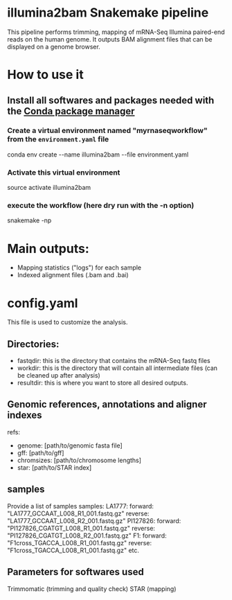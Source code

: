 # illumina2bam Snakemake pipeline 
This pipeline performs trimming, mapping of mRNA-Seq Illumina paired-end reads on the human genome. It outputs BAM alignment files that can be displayed on a genome browser.

# How to use it

## Install all softwares and packages needed with the [Conda package manager](https://conda.io/docs/using/envs.html)

### Create a virtual environment named "myrnaseqworkflow" from the `environment.yaml` file
conda env create --name illumina2bam --file environment.yaml

### Activate this virtual environment
source activate illumina2bam

### execute the workflow (here dry run with the -n option)
snakemake -np
 
# Main outputs:
*   Mapping statistics ("logs") for each sample
*   Indexed alignment files (.bam and .bai) 

# config.yaml
This file is used to customize the analysis. 

## Directories:
*  fastqdir: this is the directory that contains the mRNA-Seq fastq files
*  workdir: this is the directory that will contain all intermediate files (can be cleaned up after analysis)
*  resultdir: this is where you want to store all desired outputs.

## Genomic references, annotations and aligner indexes
refs:
* genome: [path/to/genomic fasta file]
* gff: [path/to/gff]
* chromsizes: [path/to/chromosome lengths]
* star: [path/to/STAR index]

## samples
Provide a list of samples
samples:
  LA1777:
    forward:  "LA1777_GCCAAT_L008_R1_001.fastq.gz"
    reverse:  "LA1777_GCCAAT_L008_R2_001.fastq.gz"
  PI127826:
    forward:  "PI127826_CGATGT_L008_R1_001.fastq.gz"
    reverse:  "PI127826_CGATGT_L008_R2_001.fastq.gz"
  F1:
    forward:  "F1cross_TGACCA_L008_R1_001.fastq.gz"
    reverse:  "F1cross_TGACCA_L008_R1_001.fastq.gz"
etc.   

## Parameters for softwares used
Trimmomatic (trimming and quality check)
STAR (mapping)

